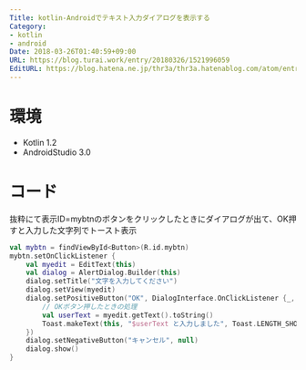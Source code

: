 ```yaml
---
Title: kotlin-Androidでテキスト入力ダイアログを表示する
Category:
- kotlin
- android
Date: 2018-03-26T01:40:59+09:00
URL: https://blog.turai.work/entry/20180326/1521996059
EditURL: https://blog.hatena.ne.jp/thr3a/thr3a.hatenablog.com/atom/entry/17391345971629469658
---
```


# 環境

- Kotlin 1.2
- AndroidStudio 3.0

# コード

抜粋にて表示ID=mybtnのボタンをクリックしたときにダイアログが出て、OK押すと入力した文字列でトースト表示

```kotlin
val mybtn = findViewById<Button>(R.id.mybtn)
mybtn.setOnClickListener {
    val myedit = EditText(this)
    val dialog = AlertDialog.Builder(this)
    dialog.setTitle("文字を入力してください")
    dialog.setView(myedit)
    dialog.setPositiveButton("OK", DialogInterface.OnClickListener {_, _ ->
        // OKボタン押したときの処理
        val userText = myedit.getText().toString()
        Toast.makeText(this, "$userText と入力しました", Toast.LENGTH_SHORT).show()
    })
    dialog.setNegativeButton("キャンセル", null)
    dialog.show()
}
```
